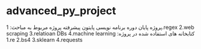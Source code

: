 # advanced_py_project
پروژه پایان دوره برنامه نویسی پایتون پیشرفته
پروژه مربوط به مباحث: 
1.regex 2.web scraping 3.relatioan DBs 4.machine learning
کتابخانه های استفاده شده در پروژه: 
1.re 2.bs4 3.sklearn 4.requests
